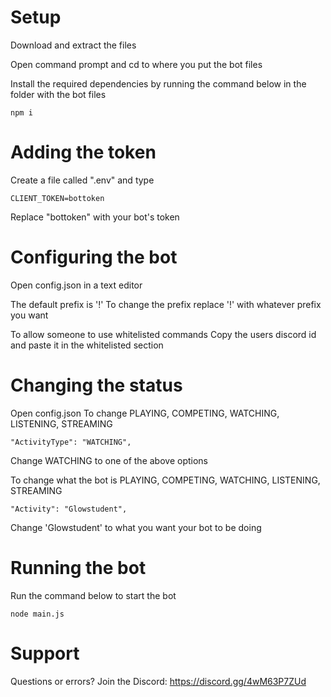 # Setup

Download and extract the files

Open command prompt and cd to where you put the bot files

Install the required dependencies by running the command below in the folder with the bot files
```
npm i
```

# Adding the token
Create a file called ".env" and type
```
CLIENT_TOKEN=bottoken
```
Replace "bottoken" with your bot's token

# Configuring the bot
Open config.json in a text editor

The default prefix is '!'
To change the prefix replace '!' with whatever prefix you want

To allow someone to use whitelisted commands
Copy the users discord id and paste it in the whitelisted section

# Changing the status
Open config.json
To change PLAYING, COMPETING, WATCHING, LISTENING, STREAMING
```
"ActivityType": "WATCHING",
```
Change WATCHING to one of the above options

To change what the bot is PLAYING, COMPETING, WATCHING, LISTENING, STREAMING
```
"Activity": "Glowstudent",
```
Change 'Glowstudent' to what you want your bot to be doing

# Running the bot
Run the command below to start the bot
```
node main.js
```

# Support
Questions or errors?
Join the Discord: https://discord.gg/4wM63P7ZUd
